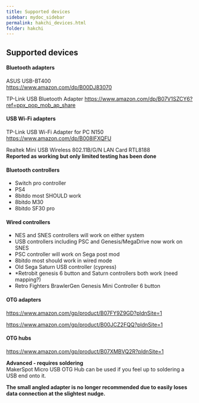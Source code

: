 ```yaml
---
title: Supported devices
sidebar: mydoc_sidebar
permalink: hakchi_devices.html
folder: hakchi
---
```


## Supported devices

#### Bluetooth adapters  
ASUS USB-BT400  
<https://www.amazon.com/dp/B00DJ83070>  

TP-Link USB Bluetooth Adapter
<https://www.amazon.com/dp/B07V1SZCY6?ref=ppx_pop_mob_ap_share>

#### USB Wi-Fi adapters  
TP-Link USB Wi-Fi Adapter for PC N150  
<https://www.amazon.com/dp/B008IFXQFU>

Realtek Mini USB Wireless
802.11B/G/N LAN Card RTL8188  
**Reported as working but only limited testing has been done**

#### Bluetooth controllers
- Switch pro controller
- PS4
- 8bitdo most SHOULD work
- 8bitdo M30
- 8bitdo SF30 pro

#### Wired controllers
- NES and SNES controllers will work on either system  
- USB controllers including PSC and Genesis/MegaDrive now work on SNES
- PSC controller will work on Sega post mod
- 8bitdo most should work in wired mode
- Old Sega Saturn USB controller (cypress)  
- *Retrobit genesis 6 button and Saturn controllers both work (need mapping?)  
- Retro Fighters BrawlerGen Genesis Mini Controller 6 button

#### OTG adapters
<https://www.amazon.com/gp/product/B07FY9Z9GD?pldnSite=1>

<https://www.amazon.com/gp/product/B00JCZ2FQQ?pldnSite=1>

#### OTG hubs
<https://www.amazon.com/gp/product/B07XMBVQ2R?pldnSite=1>

**Advanced - requires soldering**  
MakerSpot Micro USB OTG Hub can be used if you feel up to soldering a USB end onto it.  

**The small angled adapter is no longer recommended due to easily loses data connection at the slightest nudge.**
